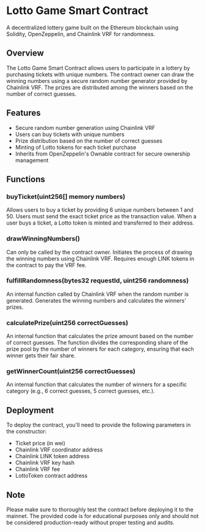 # Lotto Game Smart Contract

A decentralized lottery game built on the Ethereum blockchain using Solidity, OpenZeppelin, and Chainlink VRF for randomness.

## Overview

The Lotto Game Smart Contract allows users to participate in a lottery by purchasing tickets with unique numbers. The contract owner can draw the winning numbers using a secure random number generator provided by Chainlink VRF. The prizes are distributed among the winners based on the number of correct guesses.

## Features

- Secure random number generation using Chainlink VRF
- Users can buy tickets with unique numbers
- Prize distribution based on the number of correct guesses
- Minting of Lotto tokens for each ticket purchase
- Inherits from OpenZeppelin's Ownable contract for secure ownership management

## Functions

### buyTicket(uint256[] memory numbers)

Allows users to buy a ticket by providing 6 unique numbers between 1 and 50. Users must send the exact ticket price as the transaction value. When a user buys a ticket, a Lotto token is minted and transferred to their address.

### drawWinningNumbers()

Can only be called by the contract owner. Initiates the process of drawing the winning numbers using Chainlink VRF. Requires enough LINK tokens in the contract to pay the VRF fee.

### fulfillRandomness(bytes32 requestId, uint256 randomness)

An internal function called by Chainlink VRF when the random number is generated. Generates the winning numbers and calculates the winners' prizes.

### calculatePrize(uint256 correctGuesses)

An internal function that calculates the prize amount based on the number of correct guesses. The function divides the corresponding share of the prize pool by the number of winners for each category, ensuring that each winner gets their fair share.

### getWinnerCount(uint256 correctGuesses)

An internal function that calculates the number of winners for a specific category (e.g., 6 correct guesses, 5 correct guesses, etc.).

## Deployment

To deploy the contract, you'll need to provide the following parameters in the constructor:

- Ticket price (in wei)
- Chainlink VRF coordinator address
- Chainlink LINK token address
- Chainlink VRF key hash
- Chainlink VRF fee
- LottoToken contract address

## Note

Please make sure to thoroughly test the contract before deploying it to the mainnet. The provided code is for educational purposes only and should not be considered production-ready without proper testing and audits.
